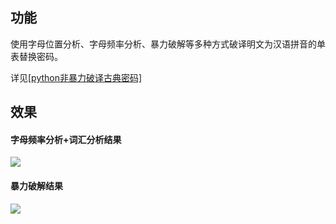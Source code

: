 ## 功能

使用字母位置分析、字母频率分析、暴力破解等多种方式破译明文为汉语拼音的单表替换密码。

详见[[python非暴力破译古典密码]](http://www.xuchengjing.cn/python非暴力破译古典密码/)

## 效果

#### 字母频率分析+词汇分析结果

![]('README/test_suixiang_phrase.png')

#### 暴力破解结果

![]('README/best.png')

